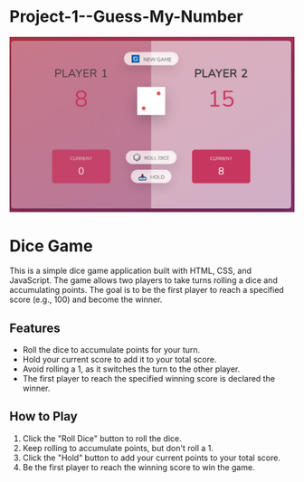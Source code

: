 # Project-1--Guess-My-Number


![pigame](pigame.jpg)


# Dice Game

This is a simple dice game application built with HTML, CSS, and JavaScript. The game allows two players to take turns rolling a dice and accumulating points. The goal is to be the first player to reach a specified score (e.g., 100) and become the winner.

## Features

- Roll the dice to accumulate points for your turn.
- Hold your current score to add it to your total score.
- Avoid rolling a 1, as it switches the turn to the other player.
- The first player to reach the specified winning score is declared the winner.

## How to Play

1. Click the "Roll Dice" button to roll the dice.
2. Keep rolling to accumulate points, but don't roll a 1.
3. Click the "Hold" button to add your current points to your total score.
4. Be the first player to reach the winning score to win the game.
